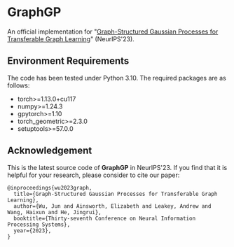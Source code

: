 # GraphGP
An official implementation for "[Graph-Structured Gaussian Processes for Transferable Graph Learning](https://openreview.net/pdf?id=eZbqD9BoXe)" (NeurIPS'23).

## Environment Requirements
The code has been tested under Python 3.10. The required packages are as follows:
* torch>=1.13.0+cu117
* numpy>=1.24.3
* gpytorch>=1.10
* torch_geometric>=2.3.0
* setuptools>=57.0.0

## Acknowledgement
This is the latest source code of **GraphGP** in NeurIPS'23. If you find that it is helpful for your research, please consider to cite our paper:

```
@inproceedings{wu2023graph,
  title={Graph-Structured Gaussian Processes for Transferable Graph Learning},
  author={Wu, Jun and Ainsworth, Elizabeth and Leakey, Andrew and Wang, Haixun and He, Jingrui},
  booktitle={Thirty-seventh Conference on Neural Information Processing Systems},
  year={2023},
}
```
